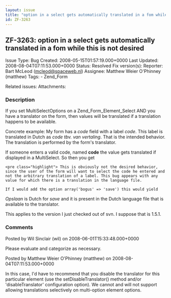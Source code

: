 ```yaml
---
layout: issue
title: "option in a select gets automatically translated in a fom while this is not desired"
id: ZF-3263
---
```


ZF-3263: option in a select gets automatically translated in a fom while this is not desired
--------------------------------------------------------------------------------------------

 Issue Type: Bug Created: 2008-05-15T01:57:19.000+0000 Last Updated: 2008-08-04T07:11:53.000+0000 Status: Resolved Fix version(s): 
 Reporter:  Bart McLeod (mcleod@spaceweb.nl)  Assignee:  Matthew Weier O'Phinney (matthew)  Tags: - Zend\_Form
 
 Related issues: 
 Attachments: 
### Description

If you set MultiSelectOptions on a Zend\_Form\_Element\_Select AND you have a translator on the form, then values will be translated if a translation happens to be available.

Concrete example: My form has a _code_ field with a label _code_. This label is translated in Dutch as _code tbv. van vertaling_. That is the intended behavior. The translation is performed by the form's translator.

If someone enters a valid code, named **code** the value gets translated if displayed in a MultiSelect. So then you get

 
    <pre class="highlight"> This is obviously not the desired behavior, since the user of the form will want to select the code he entered and not the arbitrary translation of a label. This bug appears with any value for which there is a translation in the language file. 
    
    If I would add the option array('bogus' => 'save') this would yield 

_Opslaan_ is Dutch for _save_ and it is present in the Dutch language file that is available to the translator.

This applies to the version I just checked out of svn. I suppose that is 1.5.1.

 

 

### Comments

Posted by Wil Sinclair (wil) on 2008-06-01T15:33:48.000+0000

Please evaluate and categorize as necessary.

 

 

Posted by Matthew Weier O'Phinney (matthew) on 2008-08-04T07:11:53.000+0000

In this case, I'd have to recommend that you disable the translator for this particular element (use the setDisableTranslator() method and/or 'disableTranslator' configuration option). We cannot and will not support allowing translations selectively on multi-option element options.

 

 